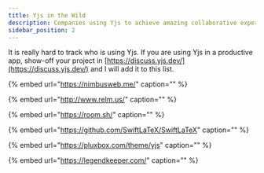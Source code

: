 ```yaml
---
title: Yjs in the Wild
description: Companies using Yjs to achieve amazing collaborative experiences
sidebar_position: 2
---
```


It is really hard to track who is using Yjs. If you are using Yjs in a productive app, show-off your project in [https://discuss.yjs.dev/](https://discuss.yjs.dev/) and I will add it to this list.

{% embed url="https://nimbusweb.me/" caption="" %}

{% embed url="http://www.relm.us/" caption="" %}

{% embed url="https://room.sh/" caption="" %}

{% embed url="https://github.com/SwiftLaTeX/SwiftLaTeX" caption="" %}

{% embed url="https://pluxbox.com/theme/yjs" caption="" %}

{% embed url="https://legendkeeper.com/" caption="" %}

